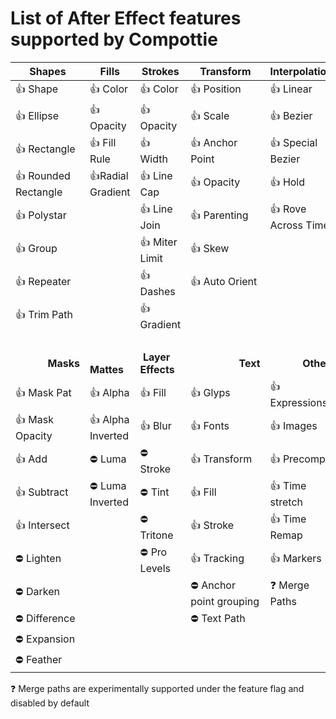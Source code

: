 # List of After Effect features supported by Compottie


| Shapes                | Fills               | Strokes          | Transform                  | Interpolation       |
| --------------------- | ------------------- | ---------------- | -------------------------- | ------------------- |
|  👍 Shape             | 👍 Color           | 👍 Color         | 👍 Position                | 👍 Linear           |
|  👍 Ellipse           | 👍 Opacity         | 👍 Opacity       | 👍 Scale                   | 👍 Bezier           |
|  👍 Rectangle         | 👍 Fill Rule       | 👍 Width         | 👍 Anchor Point            | 👍 Special Bezier   |
|  👍 Rounded Rectangle | 👍Radial Gradient  | 👍 Line Cap      | 👍 Opacity                 | 👍 Hold             |
|  👍 Polystar          |                    | 👍 Line Join     | 👍 Parenting               | 👍 Rove Across Time |
|  👍 Group             |                    | 👍 Miter Limit   | 👍 Skew                    |                     |
|  👍 Repeater          |                    | 👍 Dashes        | 👍 Auto Orient             |                     |
|  👍 Trim Path         |                    | 👍 Gradient      |                            |                     |
|                       |                    |                   |                           |                     |
|             **Masks** |         **Mattes** | **Layer Effects** |                  **Text** |            **Other**|
|  👍 Mask Pat          | 👍 Alpha          | 👍 Fill           | 👍 Glyps                  | 👍 Expressions      |
|  👍 Mask Opacity      | 👍 Alpha Inverted | 👍 Blur           | 👍 Fonts                  | 👍 Images           |
|  👍 Add               | ⛔️ Luma           | ⛔️ Stroke        | 👍 Transform               | 👍 Precomps        |
|  👍 Subtract          | ⛔️ Luma Inverted  | ⛔️ Tint          | 👍 Fill                    | 👍 Time stretch    |
|  👍 Intersect         |                   | ⛔️ Tritone        | 👍 Stroke                 | 👍 Time Remap      |
|  ⛔️ Lighten           |                   | ⛔️ Pro Levels     | 👍 Tracking               | 👍 Markers         |
|  ⛔️ Darken            |                   |                   | ⛔️ Anchor point grouping  | ❓ Merge Paths     |
|  ⛔️ Difference        |                   |                   | ⛔️ Text Path              |                     |
|  ⛔️ Expansion         |                   |                   |                           |                     |
|  ⛔️ Feather           |                   |                   |                           |                     |

❓ Merge paths are experimentally supported under the feature flag and disabled by default
